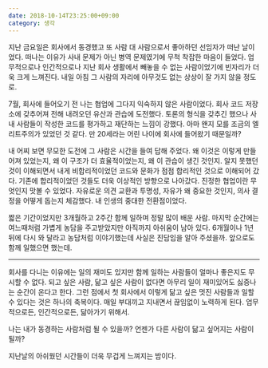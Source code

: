 ```yaml
---
date: 2018-10-14T23:25:00+09:00
category: 생각
---
```


지난 금요일은 회사에서 동경했고 또 사람 대 사람으로서 좋아하던 선임자가 떠난 날이었다. 떠나는 이유가 사내 문제가 아닌 병역 문제였기에 무척 착잡한 마음이 들었다. 업무적으로나 인간적으로나 지난 회사 생활에서 빼놓을 수 없는 사람이었기에 빈자리가 더욱 크게 느껴진다. 내일 아침 그 사람의 자리에 아무것도 없는 상상이 잘 가지 않을 정도로.

7월, 회사에 들어오기 전 나는 협업에 그다지 익숙하지 않은 사람이었다. 회사 코드 저장소에 갖추어져 전해 내려오던 유산과 관습에 도전했다. 토론의 형식을 갖추긴 했으나 사내 사람들이 작성한 코드를 평가하고 재단하는 느낌이 강했다. 아마 왠지 모를 조금의 엘리트주의가 있었던 것 같다. 만 20세라는 어린 나이에 회사에 들어왔기 때문일까?

내 어찌 보면 무모한 도전에 그 사람은 시간을 들여 답해 주었다. 왜 이것은 이렇게 만들어져 있었는지, 왜 이 구조가 더 효율적이었는지, 왜 이 관습이 생긴 것인지. 알지 못했던 것이 이해되면서 내게 비합리적이었던 코드와 문화가 점점 합리적인 것으로 이해되어 갔다. 기존에 합리적이었던 것들도 더욱 이상적인 방향으로 나아갔다. 진정한 협업이란 무엇인지 맛볼 수 있었다. 자유로운 의견 교환과 투명성, 자유가 왜 중요한 것인지, 의사 결정을 어떻게 돕는지 체감했다. 내 인생의 중대한 전환점이었다.

짧은 기간이었지만 3개월하고 2주간 함께 일하며 정말 많이 배운 사람. 마지막 순간에는 여느때처럼 가볍게 농담을 주고받았지만 아직까지 아쉬움이 남아 있다. 6개월이나 1년 뒤에 다시 와 달라고 농담처럼 이야기했는데 사실은 진담임을 알아 주셨을까.
앞으로도 함께 일했으면 했는데.

---

회사를 다니는 이유에는 일의 재미도 있지만 함께 일하는 사람들이 얼마나 좋은지도 무시할 수 없다. 되고 싶은 사람, 닮고 싶은 사람이 없다면 아무리 일이 재미있어도 싫증나는 순간이 온다고 한다. 그런 점에서 첫 회사에서 이렇게 닮고 싶은 멋진 사람들과 일할 수 있다는 것은 하나의 축복이다. 매일 부대끼고 지내면서 끊임없이 노력하게 된다. 업무적으로든, 인간적으로든, 닮아가기 위해서.

나는 내가 동경하는 사람처럼 될 수 있을까? 언젠가 다른 사람이 닮고 싶어지는 사람이 될까?

지난날의 아쉬웠던 시간들이 더욱 무겁게 느껴지는 밤이다.

